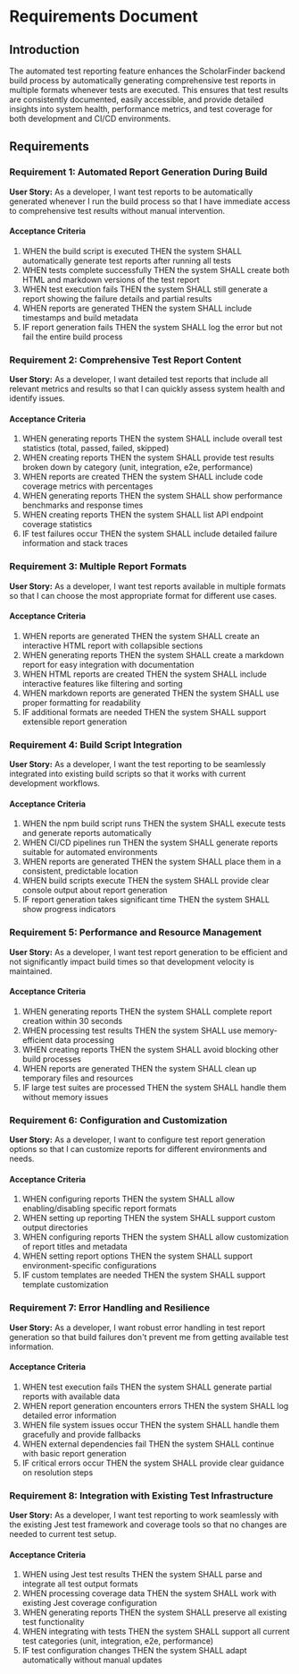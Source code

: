 # Requirements Document

## Introduction

The automated test reporting feature enhances the ScholarFinder backend build process by automatically generating comprehensive test reports in multiple formats whenever tests are executed. This ensures that test results are consistently documented, easily accessible, and provide detailed insights into system health, performance metrics, and test coverage for both development and CI/CD environments.

## Requirements

### Requirement 1: Automated Report Generation During Build

**User Story:** As a developer, I want test reports to be automatically generated whenever I run the build process so that I have immediate access to comprehensive test results without manual intervention.

#### Acceptance Criteria

1. WHEN the build script is executed THEN the system SHALL automatically generate test reports after running all tests
2. WHEN tests complete successfully THEN the system SHALL create both HTML and markdown versions of the test report
3. WHEN test execution fails THEN the system SHALL still generate a report showing the failure details and partial results
4. WHEN reports are generated THEN the system SHALL include timestamps and build metadata
5. IF report generation fails THEN the system SHALL log the error but not fail the entire build process

### Requirement 2: Comprehensive Test Report Content

**User Story:** As a developer, I want detailed test reports that include all relevant metrics and results so that I can quickly assess system health and identify issues.

#### Acceptance Criteria

1. WHEN generating reports THEN the system SHALL include overall test statistics (total, passed, failed, skipped)
2. WHEN creating reports THEN the system SHALL provide test results broken down by category (unit, integration, e2e, performance)
3. WHEN reports are created THEN the system SHALL include code coverage metrics with percentages
4. WHEN generating reports THEN the system SHALL show performance benchmarks and response times
5. WHEN creating reports THEN the system SHALL list API endpoint coverage statistics
6. IF test failures occur THEN the system SHALL include detailed failure information and stack traces

### Requirement 3: Multiple Report Formats

**User Story:** As a developer, I want test reports available in multiple formats so that I can choose the most appropriate format for different use cases.

#### Acceptance Criteria

1. WHEN reports are generated THEN the system SHALL create an interactive HTML report with collapsible sections
2. WHEN generating reports THEN the system SHALL create a markdown report for easy integration with documentation
3. WHEN HTML reports are created THEN the system SHALL include interactive features like filtering and sorting
4. WHEN markdown reports are generated THEN the system SHALL use proper formatting for readability
5. IF additional formats are needed THEN the system SHALL support extensible report generation

### Requirement 4: Build Script Integration

**User Story:** As a developer, I want the test reporting to be seamlessly integrated into existing build scripts so that it works with current development workflows.

#### Acceptance Criteria

1. WHEN the npm build script runs THEN the system SHALL execute tests and generate reports automatically
2. WHEN CI/CD pipelines run THEN the system SHALL generate reports suitable for automated environments
3. WHEN reports are generated THEN the system SHALL place them in a consistent, predictable location
4. WHEN build scripts execute THEN the system SHALL provide clear console output about report generation
5. IF report generation takes significant time THEN the system SHALL show progress indicators

### Requirement 5: Performance and Resource Management

**User Story:** As a developer, I want test report generation to be efficient and not significantly impact build times so that development velocity is maintained.

#### Acceptance Criteria

1. WHEN generating reports THEN the system SHALL complete report creation within 30 seconds
2. WHEN processing test results THEN the system SHALL use memory-efficient data processing
3. WHEN creating reports THEN the system SHALL avoid blocking other build processes
4. WHEN reports are generated THEN the system SHALL clean up temporary files and resources
5. IF large test suites are processed THEN the system SHALL handle them without memory issues

### Requirement 6: Configuration and Customization

**User Story:** As a developer, I want to configure test report generation options so that I can customize reports for different environments and needs.

#### Acceptance Criteria

1. WHEN configuring reports THEN the system SHALL allow enabling/disabling specific report formats
2. WHEN setting up reporting THEN the system SHALL support custom output directories
3. WHEN configuring reports THEN the system SHALL allow customization of report titles and metadata
4. WHEN setting report options THEN the system SHALL support environment-specific configurations
5. IF custom templates are needed THEN the system SHALL support template customization

### Requirement 7: Error Handling and Resilience

**User Story:** As a developer, I want robust error handling in test report generation so that build failures don't prevent me from getting available test information.

#### Acceptance Criteria

1. WHEN test execution fails THEN the system SHALL generate partial reports with available data
2. WHEN report generation encounters errors THEN the system SHALL log detailed error information
3. WHEN file system issues occur THEN the system SHALL handle them gracefully and provide fallbacks
4. WHEN external dependencies fail THEN the system SHALL continue with basic report generation
5. IF critical errors occur THEN the system SHALL provide clear guidance on resolution steps

### Requirement 8: Integration with Existing Test Infrastructure

**User Story:** As a developer, I want test reporting to work seamlessly with the existing Jest test framework and coverage tools so that no changes are needed to current test setup.

#### Acceptance Criteria

1. WHEN using Jest test results THEN the system SHALL parse and integrate all test output formats
2. WHEN processing coverage data THEN the system SHALL work with existing Jest coverage configuration
3. WHEN generating reports THEN the system SHALL preserve all existing test functionality
4. WHEN integrating with tests THEN the system SHALL support all current test categories (unit, integration, e2e, performance)
5. IF test configuration changes THEN the system SHALL adapt automatically without manual updates